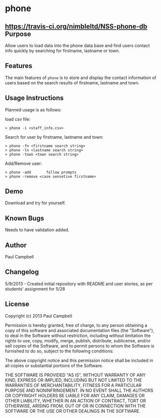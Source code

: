phone
=====================
https://travis-ci.org/nimbleltd/NSS-phone-db
Purpose
-------

Allow users to load data into the phone data base and find users contact info quickly 
by searching for firstname, lastname or town.

Features
--------
The main features of `phone` is to store and display the contact information of users 
based on the search results of firstname, lastname and town.

Usage Instructions
------------------
Planned usage is as follows:

load csv file:

    > phone -i <staff_info.csv>

Search for user by firstname, lastname and town:

    > phone -fn <firstname search string>
    > phone -ln <lastname search string>
    > phone -town <town search string>
    
Add/Remove user:

    > phone -add       follow prompts
    > phone -remove <case sensetive firstname>


Demo
----
Download and try for yourself.

Known Bugs
----------
Needs to have validation added.

Author
------

Paul Campbell

Changelog
---------

5/9/2013 - Created initial repository with README and user stories, as per students' assignment for 5/28

License
-------
Copyright (c) 2013 Paul Campbell

Permission is hereby granted, free of charge, to any person obtaining a copy
of this software and associated documentation files (the "Software"), to deal
in the Software without restriction, including without limitation the rights
to use, copy, modify, merge, publish, distribute, sublicense, and/or sell
copies of the Software, and to permit persons to whom the Software is
furnished to do so, subject to the following conditions:

The above copyright notice and this permission notice shall be included in
all copies or substantial portions of the Software.

THE SOFTWARE IS PROVIDED "AS IS", WITHOUT WARRANTY OF ANY KIND, EXPRESS OR
IMPLIED, INCLUDING BUT NOT LIMITED TO THE WARRANTIES OF MERCHANTABILITY,
FITNESS FOR A PARTICULAR PURPOSE AND NONINFRINGEMENT. IN NO EVENT SHALL THE
AUTHORS OR COPYRIGHT HOLDERS BE LIABLE FOR ANY CLAIM, DAMAGES OR OTHER
LIABILITY, WHETHER IN AN ACTION OF CONTRACT, TORT OR OTHERWISE, ARISING FROM,
OUT OF OR IN CONNECTION WITH THE SOFTWARE OR THE USE OR OTHER DEALINGS IN
THE SOFTWARE.
